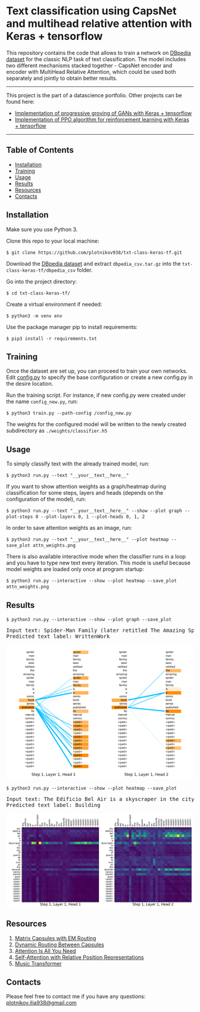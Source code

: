 # Text classification using CapsNet and multihead relative attention with Keras + tensorflow

This repository contains the code that allows to train a network 
on [DBpedia dataset](https://github.com/le-scientifique/torchDatasets/raw/master/dbpedia_csv.tar.gz) 
for the classic NLP task of text classification. The model includes two different mechanisms 
stacked together - CapsNet encoder and encoder with MultiHead Relative Attention, which could be 
used both separately and jointly to obtain better results. 

---
This project is the part of a datascience portfolio. Other projects can be found here:
* [Implementation of progressive groving of GANs with Keras + tensorflow](https://github.com/plotnikov938/pg-gans-keras-tf)
* [Implementation of PPO algorithm for reinforcement learning with Keras + tensorflow](https://github.com/plotnikov938/ppo-keras-tf)
---

## Table of Contents
  * [Installation](#installation)
  * [Training](#training)
  * [Usage](#usage)
  * [Results](#results)
  * [Resources](#resources) 
  * [Contacts](#contacts)   
  
## Installation
Make sure you use Python 3.

Clone this repo to your local machine:
```
$ git clone https://github.com/plotnikov938/txt-class-keras-tf.git
```
Download the [DBpedia dataset](https://github.com/le-scientifique/torchDatasets/raw/master/dbpedia_csv.tar.gz) 
and extract `dbpedia_csv.tar.gz` into the `txt-class-keras-tf/dbpedia_csv` folder.

Go into the project directory:
```
$ cd txt-class-keras-tf/
```
Create a virtual environment if needed:
```
$ python3 -m venv env
```
Use the package manager pip to install requirements:
```
$ pip3 install -r requirements.txt
```

## Training   
Once the dataset are set up, you can proceed to train your own networks.
Edit [config.py](config.py) to specify the base configuration or create a new config.py in the desire location.

Run the training script. For instance, if new config.py were created under the name `config_new.py`, run:
```
$ python3 train.py --path-config /config_new.py
```
The weights for the configured model will be written to the newly created subdirectory as `./weights/classifier.h5` 
    
## Usage
To simply classify text with the already trained model, run:
```
$ python3 run.py --text "__your__text__here__"
```
If you want to show attention weights as a graph/heatmap during classification for some steps, layers 
and heads (depends on the configuration of the model), run:
```
$ python3 run.py --text "__your__text__here__" --show --plot graph --plot-steps 0 --plot-layers 0, 1 --plot-heads 0, 1, 2
```
In order to save attention weights as an image, run:
```
$ python3 run.py --text "__your__text__here__" --plot heatmap --save_plot attn_weights.png
```
There is also available interactive mode when the classifier runs in a loop 
and you have to type new text every iteration. This mode is useful because model weights are loaded only once at program startup:
```
$ python3 run.py --interactive --show --plot heatmap --save_plot attn_weights.png
```

## Results
```
$ python3 run.py --interactive --show --plot graph --save_plot
```

<pre><samp>Input text: Spider-Man Family (later retitled The Amazing Spider-Man Family) is a comic book series published by Marvel Comics 
Predicted text label: WrittenWork</samp></pre>

<p align="center">
    <img src="results/graph_written-work.png" width="640"\>
</p>

```
$ python3 run.py --interactive --show --plot heatmap --save_plot
```

<pre><samp>Input text: The Edificio Bel Air is a skyscraper in the city of Puerto de la Cruz on the Tenerife Canary Islands Spain
Predicted text label: Building</samp></pre>

<p align="center">
    <img src="results/heatmap_building.png" width="640"\>
</p>

## Resources

1. [Matrix Capsules with EM Routing](https://openreview.net/forum?id=HJWLfGWRb)
2. [Dynamic Routing Between Capsules](https://arxiv.org/abs/1710.09829)
3. [Attention Is All You Need](https://arxiv.org/abs/1706.03762)
4. [Self-Attention with Relative Position Representations](https://arxiv.org/abs/1803.02155)
5. [Music Transformer](https://arxiv.org/abs/1809.04281)

## Contacts
Please feel free to contact me if you have any questions:  [plotnikov.ilia938@gmail.com](mailto:plotnikov.ilia938@gmail.com)

